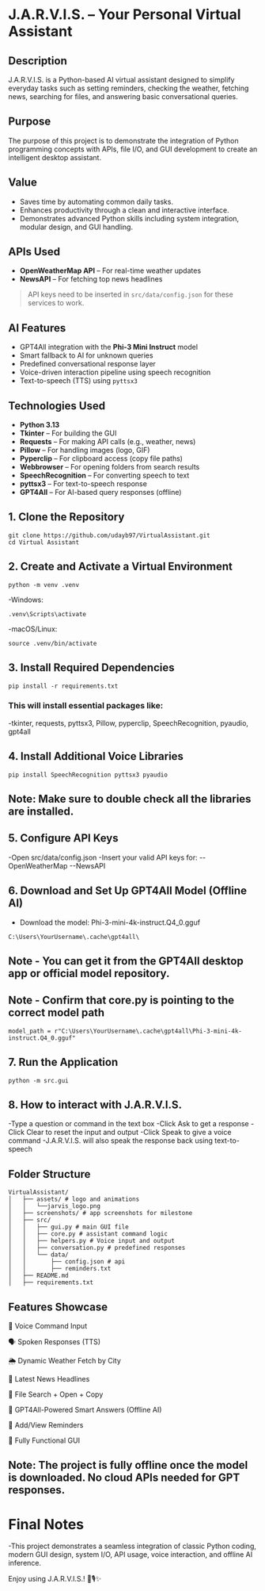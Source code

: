 # J.A.R.V.I.S. – Your Personal Virtual Assistant

## Description
J.A.R.V.I.S. is a Python-based AI virtual assistant designed to simplify everyday tasks such as setting reminders, checking the weather, fetching news, searching for files, and answering basic conversational queries.

## Purpose
The purpose of this project is to demonstrate the integration of Python programming concepts with APIs, file I/O, and GUI development to create an intelligent desktop assistant.

## Value
- Saves time by automating common daily tasks.
- Enhances productivity through a clean and interactive interface.
- Demonstrates advanced Python skills including system integration, modular design, and GUI handling.

## APIs Used
- **OpenWeatherMap API** – For real-time weather updates
- **NewsAPI** – For fetching top news headlines

> API keys need to be inserted in `src/data/config.json` for these services to work.

## AI Features
- GPT4All integration with the **Phi-3 Mini Instruct** model
- Smart fallback to AI for unknown queries
- Predefined conversational response layer
- Voice-driven interaction pipeline using speech recognition
- Text-to-speech (TTS) using `pyttsx3`

## Technologies Used
- **Python 3.13**
- **Tkinter** – For building the GUI
- **Requests** – For making API calls (e.g., weather, news)
- **Pillow** – For handling images (logo, GIF)
- **Pyperclip** – For clipboard access (copy file paths)
- **Webbrowser** – For opening folders from search results
- **SpeechRecognition** – For converting speech to text
- **pyttsx3** – For text-to-speech response
- **GPT4All** – For AI-based query responses (offline)

## 1. Clone the Repository
```
git clone https://github.com/udayb97/VirtualAssistant.git
cd Virtual Assistant
```
## 2. Create and Activate a Virtual Environment
```
python -m venv .venv
```
-Windows:
```
.venv\Scripts\activate
```
-macOS/Linux:
```
source .venv/bin/activate
```

## 3. Install Required Dependencies
```
pip install -r requirements.txt
```
### This will install essential packages like:

-tkinter, requests, pyttsx3, Pillow, pyperclip, SpeechRecognition, pyaudio, gpt4all

## 4. Install Additional Voice Libraries
```
pip install SpeechRecognition pyttsx3 pyaudio 
```
## Note: Make sure to double check all the libraries are installed.

## 5. Configure API Keys
-Open src/data/config.json
-Insert your valid API keys for:
--OpenWeatherMap
--NewsAPI

## 6. Download and Set Up GPT4All Model (Offline AI)
- Download the model: Phi-3-mini-4k-instruct.Q4_0.gguf
```
C:\Users\YourUsername\.cache\gpt4all\
```
## Note - You can get it from the GPT4All desktop app or official model repository.
## Note - Confirm that core.py is pointing to the correct model path
```
model_path = r"C:\Users\YourUsername\.cache\gpt4all\Phi-3-mini-4k-instruct.Q4_0.gguf"
```
## 7. Run the Application
```
python -m src.gui
```

## 8. How to interact with J.A.R.V.I.S.
-Type a question or command in the text box
-Click Ask to get a response
-Click Clear to reset the input and output
-Click Speak to give a voice command
-J.A.R.V.I.S. will also speak the response back using text-to-speech

## Folder Structure
```
VirtualAssistant/ 
│   ├── assets/ # logo and animations 
│   │   └──jarvis_logo.png
│   ├── screenshots/ # app screenshots for milestone 
│   ├── src/ 
│   │   ├── gui.py # main GUI file 
│   │   ├── core.py # assistant command logic
│   │   ├── helpers.py # Voice input and output
│   │   ├── conversation.py # predefined responses 
│   │   └── data/ 
│   │       ├── config.json # api
│   │       ├── reminders.txt       
│   ├── README.md
│   ├── requirements.txt 
```

##  Features Showcase
🎤 Voice Command Input

🗣️ Spoken Responses (TTS)

🌦️ Dynamic Weather Fetch by City

📰 Latest News Headlines

📁 File Search + Open + Copy

🧠 GPT4All-Powered Smart Answers (Offline AI)

📝 Add/View Reminders

💬 Fully Functional GUI

## Note: The project is fully offline once the model is downloaded. No cloud APIs needed for GPT responses.

# Final Notes
-This project demonstrates a seamless integration of classic Python coding, modern GUI design, system I/O, API usage, voice
 interaction, and offline AI inference.

Enjoy using J.A.R.V.I.S.! 🤖🎙️✨

